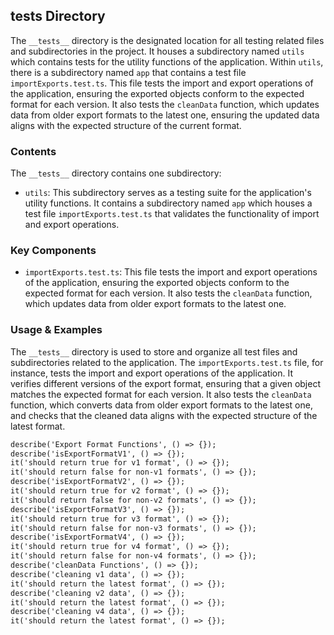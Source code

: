 
## **tests** Directory

The `__tests__` directory is the designated location for all testing related files and subdirectories in the project. It houses a subdirectory named `utils` which contains tests for the utility functions of the application. Within `utils`, there is a subdirectory named `app` that contains a test file `importExports.test.ts`. This file tests the import and export operations of the application, ensuring the exported objects conform to the expected format for each version. It also tests the `cleanData` function, which updates data from older export formats to the latest one, ensuring the updated data aligns with the expected structure of the current format.

### Contents

The `__tests__` directory contains one subdirectory:

- `utils`: This subdirectory serves as a testing suite for the application's utility functions. It contains a subdirectory named `app` which houses a test file `importExports.test.ts` that validates the functionality of import and export operations.

### Key Components

- `importExports.test.ts`: This file tests the import and export operations of the application, ensuring the exported objects conform to the expected format for each version. It also tests the `cleanData` function, which updates data from older export formats to the latest one.

### Usage & Examples

The `__tests__` directory is used to store and organize all test files and subdirectories related to the application. The `importExports.test.ts` file, for instance, tests the import and export operations of the application. It verifies different versions of the export format, ensuring that a given object matches the expected format for each version. It also tests the `cleanData` function, which converts data from older export formats to the latest one, and checks that the cleaned data aligns with the expected structure of the latest format.

```markdown
describe('Export Format Functions', () => {});
describe('isExportFormatV1', () => {});
it('should return true for v1 format', () => {});
it('should return false for non-v1 formats', () => {});
describe('isExportFormatV2', () => {});
it('should return true for v2 format', () => {});
it('should return false for non-v2 formats', () => {});
describe('isExportFormatV3', () => {});
it('should return true for v3 format', () => {});
it('should return false for non-v3 formats', () => {});
describe('isExportFormatV4', () => {});
it('should return true for v4 format', () => {});
it('should return false for non-v4 formats', () => {});
describe('cleanData Functions', () => {});
describe('cleaning v1 data', () => {});
it('should return the latest format', () => {});
describe('cleaning v2 data', () => {});
it('should return the latest format', () => {});
describe('cleaning v4 data', () => {});
it('should return the latest format', () => {});
```
